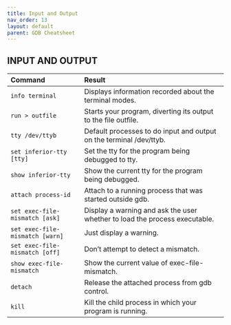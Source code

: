 ```yaml
---
title: Input and Output
nav_order: 13
layout: default
parent: GDB Cheatsheet
---
```


## **INPUT AND OUTPUT**

| Command                         | Result                                                                     |
| :------------------------------ | :------------------------------------------------------------------------- |
| `info terminal`                 | Displays information recorded about the terminal modes.                    |
| `run > outfile`                 | Starts your program, diverting its output to the file outfile.             |
| `tty /dev/ttyb`                 | Default processes to do input and output on the terminal /dev/ttyb.        |
| `set inferior-tty [tty]`        | Set the tty for the program being debugged to tty.                         |
| `show inferior-tty`             | Show the current tty for the program being debugged.                       |
| `attach process-id`             | Attach to a running process that was started outside gdb.                  |
| `set exec-file-mismatch [ask]`  | Display a warning and ask the user whether to load the process executable. |
| `set exec-file-mismatch [warn]` | Just display a warning.                                                    |
| `set exec-file-mismatch [off]`  | Don’t attempt to detect a mismatch.                                        |
| `show exec-file-mismatch`       | Show the current value of exec-file-mismatch.                              |
| `detach`                        | Release the attached process from gdb control.                             |
| `kill`                          | Kill the child process in which your program is running.                   |